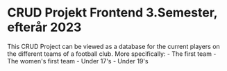 # CRUD Projekt Frontend 3.Semester, efterår 2023

This CRUD Project can be viewed as a database for the current players on the different teams of a football club.
More specifically:
                    - The first team
                    - The women's first team
                    - Under 17's
                    - Under 19's
